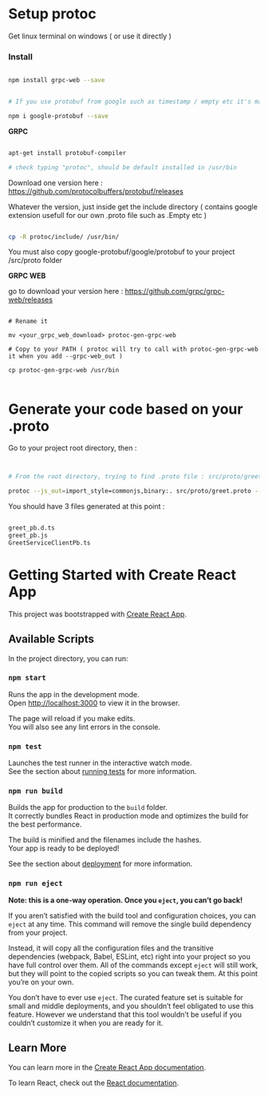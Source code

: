 
# Setup protoc

Get linux terminal on windows ( or use it directly ) 


### Install


```` bash 

npm install grpc-web --save


# If you use protobuf from google such as timestamp / empty etc it's mandatory ( to be imported by your own .proto)

npm i google-protobuf --save

````


__GRPC__

```` bash

apt-get install protobuf-compiler

# check typing "protoc", should be default installed in /usr/bin

````

Download one version here : https://github.com/protocolbuffers/protobuf/releases 

Whatever the version, just inside get the include directory ( contains google extension usefull for our own .proto file such as .Empty etc )

```` bash 

cp -R protoc/include/ /usr/bin/

````

You must also copy google-protobuf/google/protobuf to your project /src/proto folder



__GRPC WEB__ 

go to download your version here : https://github.com/grpc/grpc-web/releases


```` 

# Rename it 

mv <your_grpc_web_download> protoc-gen-grpc-web

# Copy to your PATH ( protoc will try to call with protoc-gen-grpc-web it when you add --grpc-web_out )

cp protoc-gen-grpc-web /usr/bin


````


# Generate your code based on your .proto

Go to your project root directory, then : 

```` bash


# From the root directory, trying to find .proto file : src/proto/greet.proto and out as typescript "importable" package

protoc --js_out=import_style=commonjs,binary:. src/proto/greet.proto --grpc-web_out=import_style=typescript,mode=grpcwebtext:.


````


You should have 3 files generated at this point : 


```` bash

greet_pb.d.ts 
greet_pb.js 
GreetServiceClientPb.ts 

```` 


# Getting Started with Create React App

This project was bootstrapped with [Create React App](https://github.com/facebook/create-react-app).

## Available Scripts

In the project directory, you can run:

### `npm start`

Runs the app in the development mode.\
Open [http://localhost:3000](http://localhost:3000) to view it in the browser.

The page will reload if you make edits.\
You will also see any lint errors in the console.

### `npm test`

Launches the test runner in the interactive watch mode.\
See the section about [running tests](https://facebook.github.io/create-react-app/docs/running-tests) for more information.

### `npm run build`

Builds the app for production to the `build` folder.\
It correctly bundles React in production mode and optimizes the build for the best performance.

The build is minified and the filenames include the hashes.\
Your app is ready to be deployed!

See the section about [deployment](https://facebook.github.io/create-react-app/docs/deployment) for more information.

### `npm run eject`

**Note: this is a one-way operation. Once you `eject`, you can’t go back!**

If you aren’t satisfied with the build tool and configuration choices, you can `eject` at any time. This command will remove the single build dependency from your project.

Instead, it will copy all the configuration files and the transitive dependencies (webpack, Babel, ESLint, etc) right into your project so you have full control over them. All of the commands except `eject` will still work, but they will point to the copied scripts so you can tweak them. At this point you’re on your own.

You don’t have to ever use `eject`. The curated feature set is suitable for small and middle deployments, and you shouldn’t feel obligated to use this feature. However we understand that this tool wouldn’t be useful if you couldn’t customize it when you are ready for it.

## Learn More

You can learn more in the [Create React App documentation](https://facebook.github.io/create-react-app/docs/getting-started).

To learn React, check out the [React documentation](https://reactjs.org/).
